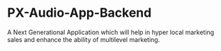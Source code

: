 # PX-Audio-App-Backend

A Next Generational Application which will help in hyper local marketing sales and enhance the ability of multilevel marketing. 
